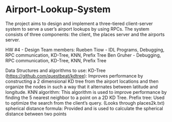 # Airport-Lookup-System
The  project  aims  to  design  and  implement  a  three-tiered  client-server system to serve a  user’s airport  lookups  by  using  RPCs.  The  system  consists  of  three  components:  the  client,  the  places server and the airports server. 

HW #4 - Design
Team members: 
Rueben Tiow - IDL Programs, Debugging, RPC communication, KD-Tree, KNN, Prefix Tree
Ben Gruher - Debugging, RPC communication, KD-Tree, KNN, Prefix Tree

Data Structures and algorithms to use:
KD-Tree (https://github.com/questbeat/kdtree): Improves performance by constructing a  2 dimensional KD tree from the airport locations and then organize the nodes in such a way that it alternates between latitude and longitude.
KNN algorithm: This algorithm is used to improve performance by finding the 5 nearest neighbor to a point on a 2D KD Tree.
Prefix tree: Used to optimize the search from the client’s query. (Looks through places2k.txt)
spherical distance formula: Provided and is used to calculate the spherical distance between two points
